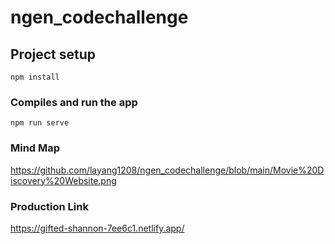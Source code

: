 # ngen_codechallenge

## Project setup
```
npm install
```

### Compiles and run the app
```
npm run serve
```

### Mind Map
https://github.com/layang1208/ngen_codechallenge/blob/main/Movie%20Discovery%20Website.png

### Production Link
https://gifted-shannon-7ee6c1.netlify.app/
